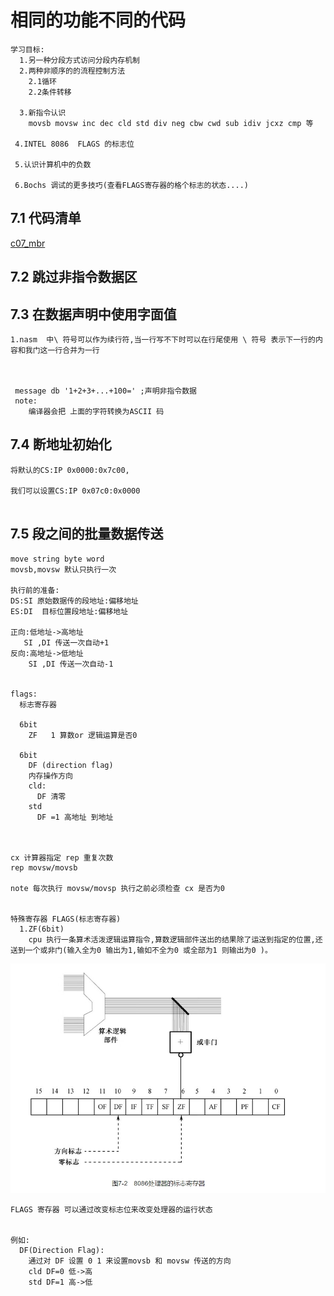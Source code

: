 # 相同的功能不同的代码
```
学习目标:
  1.另一种分段方式访问分段内存机制
  2.两种非顺序的的流程控制方法
    2.1循环
    2.2条件转移
 
  3.新指令认识
    movsb movsw inc dec cld std div neg cbw cwd sub idiv jcxz cmp 等

 4.INTEL 8086  FLAGS 的标志位 

 5.认识计算机中的负数

 6.Bochs 调试的更多技巧(查看FLAGS寄存器的格个标志的状态....)

```
## 7.1 代码清单
[c07_mbr](./c07_mbr.asm)

## 7.2 跳过非指令数据区
## 7.3 在数据声明中使用字面值
```
1.nasm  中\ 符号可以作为续行符,当一行写不下时可以在行尾使用 \ 符号 表示下一行的内容和我门这一行合并为一行



 message db '1+2+3+...+100=' ;声明非指令数据
 note:
    编译器会把 上面的字符转换为ASCII 码

```
## 7.4 断地址初始化
```
将默认的CS:IP 0x0000:0x7c00, 

我们可以设置CS:IP 0x07c0:0x0000
  
```
## 7.5 段之间的批量数据传送
```
move string byte word
movsb,movsw 默认只执行一次

执行前的准备:
DS:SI 原始数据传的段地址:偏移地址
ES:DI  目标位置段地址:偏移地址

正向:低地址->高地址
   SI ,DI 传送一次自动+1
反向:高地址->低地址
    SI ,DI 传送一次自动-1


flags:
  标志寄存器

  6bit
    ZF   1 算数or 逻辑运算是否0

  6bit
    DF (direction flag)
    内存操作方向
    cld:
      DF 清零 
    std 
      DF =1 高地址 到地址



cx 计算器指定 rep 重复次数
rep movsw/movsb  

note 每次执行 movsw/movsp 执行之前必须检查 cx 是否为0


特殊寄存器 FLAGS(标志寄存器)
  1.ZF(6bit)
    cpu 执行一条算术活泼逻辑运算指令,算数逻辑部件送出的结果除了运送到指定的位置,还送到一个或非门(输入全为0 输出为1,输如不全为0 或全部为1 则输出为0 )。

```
![8086的处理器的标志寄存器](./images/8086的处理器的标志寄存器.jpg)
```
FLAGS 寄存器 可以通过改变标志位来改变处理器的运行状态


例如:
  DF(Direction Flag):
    通过对 DF 设置 0 1 来设置movsb 和 movsw 传送的方向
    cld DF=0 低->高
    std DF=1 高->低

```